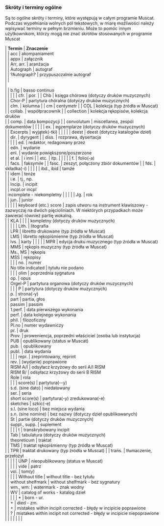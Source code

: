 ###  Skróty i terminy ogólne  

Są to ogólne skróty i terminy, które występują w całym programie Muscat. Podczas wypełniania wolnych pól tekstowych, w miarę możliwości należy wpisywać terminy w pełnym brzmieniu. Może to pomóc innym użytkownikom, którzy mogą nie znać skrótów stosowanych w programie Muscat







| **Termin** | **Znaczenie**  
 |
| acc | akompaniament                        
 |
| appx | załącznik                                    
 |
| Arr, arr. | aranżacja                                   
 |
| Autograph | autograf                                      
 |
| ?Autograph? | przypuszczalnie autograf            
 |
|   
 |   
 |
| b.fig | basso continuo  
 |
|   |   |
| cfr. | por.                                                  |
| Chb | księga chórowa (dotyczy druków muzycznych)    
 |
| Chor-P | partytura chóralna (dotyczy druków muzycznych)   
 |
| clm. | kolumna                                                            |
| cm | centymetr                                                           |
| COL | kolekcja (typ źródła w Muscat)            
 |
| collab. | współpracownik                                                        |
| collection |  kolekcja rękopisów, kolekcja druków  
 |
| comp. | data kompozycji                                                |
| convolutum | miscellanea, zespól dokumentów                                                      |
|   |   |
| ex. | egzemplarze (dotyczy druków muzycznych)  
 |
| Excerpts | wyjątek(-tki)                                                            |
|   |   |
| deest | deest (dotyczy katalogów dzieł)   
 |
| dir. | dyrygent                                                                  |
| diss. | rozprawa, dysertacja  
 |
|   |   |
| ed. | redaktor, redagowany przez  
 |
| edn. | wydanie  
 |
| enl. | wydanie powiększone/poszerzone  
 |
| et al. | i inni                                                                            |
| etc. |  itp.                                                                              |
|   |   |
| f. | folio(-a)  
 |
| facs. | faksymile                                                     |
| fasc. | zeszyt, połączony zbiór dokumentów                                                          |
| fds. | składka(-i)                                                      |
|   |   |
| ibd., ibid | tamże  
 |
| idem | tenże  
 |
| i.e. | tj., np.   
 |
| Incip. | incipit  
 |
| incpl.or incpl  
 | incomplete - niekompletny |
|   |   |
| Jg. | rok  
 |
| jun. | junior  
 |
|   |   |
| keyboard (etc.) score | zapis utworu na instrument klawiszowy - zazwyczaj na dwóch pięcioliniach. W niektórych przypadkach może zawierać również partię wokalną.  
 |
| KLA | |
| | kompletny (dotyczy druków muzycznych)  
 |
|   |   |
| Lith. | litografia  
 |
| LPR | libretto drukowane (typ źródła w Muscat)  
 |
| LMS | libretto rękopiśmienne (typ źródła w Muscat)  
 |
| lvs. | karty |
|   |   |
| MPR | edycja druku muzycznego (typ źródła w Muscat)  
 |
| MMS | rękopis muzyczny (typ źródła w Muscat)  
 |
| Ms., MS | rękopis  
 |
| MSS | rękopisy  
 |
|   |   |
| no. | numer  
 |
| No title indicated | tytułu nie podano  
 |
|   |   |
| olim | poprzednia sygnatura  
 |
| op. | opus  
 |
| Orgel-P | partytura organowa (dotyczy druków muzycznych)  
 |
|   |   |
| P | partytura (dotyczy druków muzycznych)  
 |
| p. | strona(-y)  
 |
| part | partia, głos  
 |
| passim | passim  
 |
| 1.perf. | data pierwszego wykonania  
 |
| perf. | data kolejnego wykonania  
 |
| phil. | filozoficzny  
 |
| Pl.no | numer wydawniczy  
 |
| pr. | druk  
 |
| Prov. | proweniencja, poprzedni właściciel (osoba lub instytucja)  
 |
| PUB | opublikowany (status w Muscat)  
 |
| pub. | opublikowany  
 |
| publ. | data wydania  
 |
|   |   |
| repr. | zreprintowany, reprint  
 |
| rev. | (wydanie) poprawione  
 |
| RISM A/I | odsyłacz krzyżowy do serii A/I RISM  
 |
| RISM B/ | odsyłacz krzyżowy do serii B RISM  
 |
| Role | rola  
 |
|   |   |
| score(s) | partytura(--y)  
 |
| s.d. (sine dato) | niedatowany  
 |
| ser. | seria  
 |
| short score(s) | partytura(-y) zredukowana(-e)  
 |
| sketches | szkic(-e)  
 |
| s.l. (sine loco) | bez miejsca wydania  
 |
| s.n. (sine nomine) | bez nazwy (dotyczy dzieł opublikowanych)  
 |
| St | partie (dotyczy druków muzycznych)  
 |
| suppl., supp. | suplement  
 |
|   |   |
| t | transkrybowany incipit  
 |
| Tab | tabulatura (dotyczy druków muzycznych)  
 |
| theoreticum | traktat  
 |
| TMS | traktat rękopiśmienny (typ źródła w Muscat)  
 |
| TPR | traktat drukowany (typ źródła w Muscat)             |
| trans. | tłumaczenie, przełożył  
 |
|   |   |
| UNP | nieopublikowany (status w Muscat)  
 |
|   |   |
| vide | patrz  
 |
| vol. | tom(y)  
 |
|   |   |
| Without title | without title - bez tytułu  
 |
| without shelfmark | without shelfmark - bez sygnatury  
 |
| wm., wm: | watermark - znak wodny  
 |
| WV | catalog of works - katalog dzieł  
 |
|   |   |
| \* | born - ur.  
 |
| + | died - zm.  
 |
| + | mistakes within incipit corrected - błędy w incipicie poprawione  
 |
| ? | mistakes within incipit not corrected - błędy w incipicie niepoprawione  
 |
|   |   |
|   |   |
